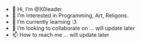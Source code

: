 - 👋 Hi, I’m @X0leader
- 👀 I’m interested in Programming, Art, Religons.
- 🌱 I’m currently learning :3
- 💞️ I’m looking to collaborate on ... will update later
- 📫 How to reach me ... will update later

<!---
X0leader/X0leader is a ✨ special ✨ repository because its `README.md` (this file) appears on your GitHub profile.
You can click the Preview link to take a look at your changes.
--->
